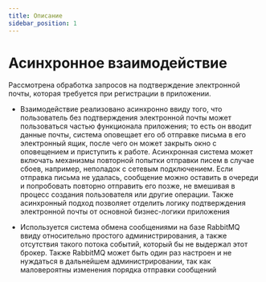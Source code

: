 ```yaml
---
title: Описание
sidebar_position: 1
---
```

# Асинхронное взаимодействие

Рассмотрена обработка запросов на подтверждение электронной почты, которая требуется при регистрации в приложении.

- Взаимодействие реализовано асинхронно ввиду того, что пользователь без подтверждения электронной почты может пользоваться частью функционала приложения; то есть он вводит данные почты, система оповещает его об отправке письма в его электронный ящик, после чего он может закрыть окно с оповещением и приступить к работе. 
Асинхронная система может включать механизмы повторной попытки отправки писем в случае сбоев, например, неполадок с сетевым подключением. Если отправка письма не удалась, сообщение можно оставить в очереди и попробовать повторно отправить его позже, не вмешивая в процесс создания пользователя или другие операции.
Также асинхронный подход позволяет отделить логику подтверждения электронной почты от основной бизнес-логики приложения

- Используется система обмена сообщениями на базе RabbitMQ ввиду относительно простого администрирования, а также отсутствия такого потока событий, который бы не выдержал этот брокер. Также RabbitMQ может быть один раз настроен и не нуждаться в дальнейшем администрировании, так как маловероятны изменения порядка отправки сообщений






